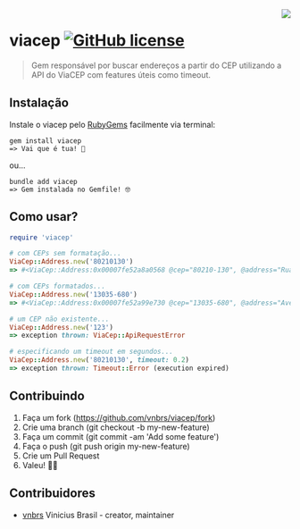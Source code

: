 <img src="https://upload.wikimedia.org/wikipedia/commons/thumb/b/bc/BRA_orthographic.svg/270px-BRA_orthographic.svg.png" align="right" />

# viacep [![GitHub license](https://img.shields.io/github/license/vnbrs/burocracia.cr.svg)](https://github.com/vnbrs/burocracia.cr/blob/master/LICENSE) 
> Gem responsável por buscar endereços a partir do CEP utilizando a API do ViaCEP com features úteis como timeout.

## Instalação

Instale o viacep pelo [RubyGems](https://rubygems.org/gems/viacep/) facilmente via terminal:

```shell
gem install viacep
=> Vai que é tua! 🚀
```

ou...

```shell
bundle add viacep
=> Gem instalada no Gemfile! 🤓
```

## Como usar?

```ruby
require 'viacep'

# com CEPs sem formatação...
ViaCep::Address.new('80210130')
=> #<ViaCep::Address:0x00007fe52a8a0568 @cep="80210-130", @address="Rua José Ananias Mauad", @neighborhood="Jardim Botânico", @city="Curitiba", @state="PR", @ibge="4106902", @gia="">

# com CEPs formatados...
ViaCep::Address.new('13035-680')
=> #<ViaCep::Address:0x00007fe52a99e730 @cep="13035-680", @address="Avenida João Jorge", @neighborhood="Vila Industrial", @city="Campinas", @state="SP", @ibge="3509502", @gia="2446">

# um CEP não existente...
ViaCep::Address.new('123')
=> exception thrown: ViaCep::ApiRequestError

# especificando um timeout em segundos...
ViaCep::Address.new('80210130', timeout: 0.2)
=> exception thrown: Timeout::Error (execution expired)
```

## Contribuindo

1. Faça um fork (https://github.com/vnbrs/viacep/fork)
2. Crie uma branch (git checkout -b my-new-feature)
3. Faça um commit  (git commit -am 'Add some feature')
4. Faça o push (git push origin my-new-feature)
5. Crie um Pull Request
6. Valeu! 🤙🏼

## Contribuidores

- [vnbrs](https://github.com/vnbrs) Vinicius Brasil - creator, maintainer
